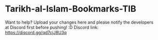 # Tarikh-al-Islam-Bookmarks-TIB
Want to help? Upload your changes here and please notify the developers at Discord first before pushing! :D
Discord link:
https://discord.gg/qd7cjJ8U3q
